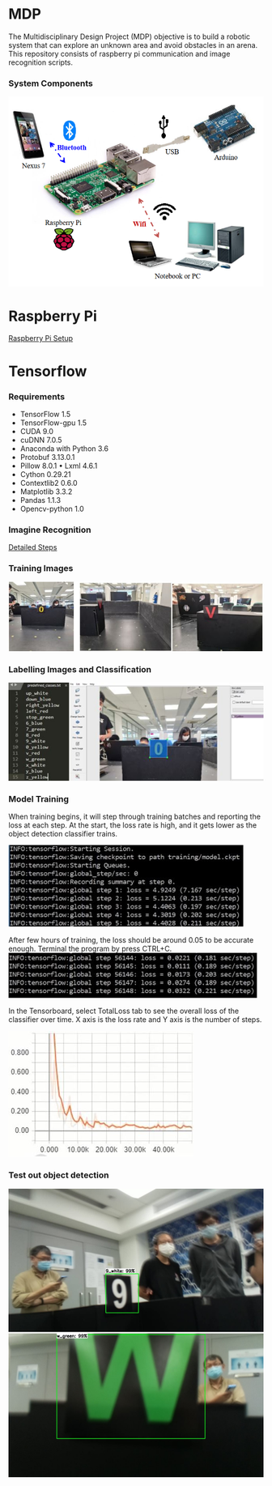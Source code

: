 ﻿# **MDP**
The Multidisciplinary Design Project (MDP) objective is to build a robotic system that can explore an unknown area and avoid obstacles in an arena. This repository consists of raspberry pi communication and image recognition scripts.

### System Components
![alt text](https://github.com/engyp/MDP/blob/master/Documentation/rpi%20diagram.png)

# Raspberry Pi
[Raspberry Pi Setup](https://github.com/engyp/MDP/blob/master/Documentation/Setting%20up%20Raspberry%20Pi%20(Ver%202018a).pdf)


# Tensorflow

### Requirements

* TensorFlow 1.5
*	TensorFlow-gpu 1.5
*	CUDA 9.0
*	cuDNN 7.0.5
*	Anaconda with Python 3.6
*	Protobuf 3.13.0.1
*	Pillow 8.0.1	•	Lxml 4.6.1
*	Cython 0.29.21
*	Contextlib2 0.6.0
*	Matplotlib 3.3.2
*	Pandas 1.1.3
*	Opencv-python 1.0

### Imagine Recognition
[Detailed Steps](https://github.com/engyp/MDP/blob/master/Documentation/Rpi%20Wiki.docx)

### Training Images
![alt text](https://github.com/engyp/MDP/blob/master/Documentation/Training%20Samples.JPG)

### Labelling Images and Classification
![alt text](https://github.com/engyp/MDP/blob/master/Documentation/Labelling.JPG)

### Model Training
When training begins, it will step through training batches and reporting the loss at each step. At the start, the loss rate is high, and it gets lower as the object detection classifier trains.

![alt text](https://github.com/engyp/MDP/blob/master/Documentation/model%20training%201.JPG)

After few hours of training, the loss should be around 0.05 to be accurate enough. Terminal the program by press CTRL+C.
![alt text](https://github.com/engyp/MDP/blob/master/Documentation/model%20training%202.JPG)

In the Tensorboard, select TotalLoss tab to see the overall loss of the classifier over time. X axis is the loss rate and Y axis is the number of steps.

![alt text](https://github.com/engyp/MDP/blob/master/Documentation/model%20training%203.JPG)

### Test out object detection
![alt text](https://github.com/engyp/MDP/blob/master/Documentation/9_white.jpg)
![alt text](https://github.com/engyp/MDP/blob/master/Documentation/w_green.jpg)
